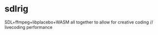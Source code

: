 # sdlrig
SDL+ffmpeg+libplacebo+WASM all together to allow for creative coding // livecoding performance
